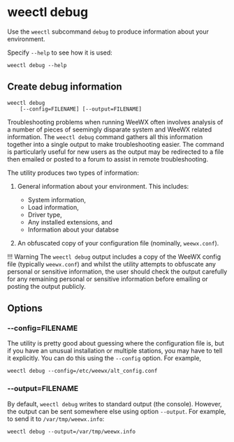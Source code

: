 # weectl debug

Use the `weectl` subcommand `debug` to produce information about your
environment.

Specify `--help` to see how it is used:

    weectl debug --help

## Create debug information

    weectl debug 
        [--config=FILENAME] [--output=FILENAME]

Troubleshooting problems when running WeeWX often involves analysis of a number
of pieces of seemingly disparate system and WeeWX related information. The
`weectl debug` command gathers all this information together into a single output
to make troubleshooting easier. The command is particularly useful
for new users as the output may be redirected to a file then emailed or posted
to a forum to assist in remote troubleshooting.

The utility produces two types of information:

1. General information about your environment. This includes:
    - System information,
    - Load information,
    - Driver type,
    - Any installed extensions, and
    - Information about your databse

2. An obfuscated copy of your configuration file (nominally, `weewx.conf`).

!!! Warning 
    The `weectl debug` output includes a copy of the WeeWX config file
    (typically `weewx.conf`) and whilst the utility attempts to obfuscate any
    personal or sensitive information, the user should check the output
    carefully for any remaining personal or sensitive information before 
    emailing or posting the output publicly.

## Options

### --config=FILENAME

The utility is pretty good about guessing where the configuration file is,
but if you have an unusual installation or multiple stations, you may have to
tell it explicitly. You can do this using the `--config` option. For example,

    weectl debug --config=/etc/weewx/alt_config.conf

### --output=FILENAME

By default, `weectl debug` writes to standard output (the console). However,
the output can be sent somewhere else using option `--output`. For example,
to send it to `/var/tmp/weewx.info`:

    weectl debug --output=/var/tmp/weewx.info

